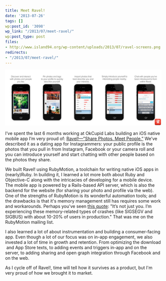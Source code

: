 ```yaml
---
title: Meet Ravel!
date: '2013-07-26'
tags: []
wp:post_id: '3098'
wp_link: "/2013/07/meet-ravel/"
wp:post_type: post
files:
- http://www.island94.org/wp-content/uploads/2013/07/ravel-screens.png
redirects:
- "/2013/07/meet-ravel/"
---
```


[ ![ravel-screens](2013-07-26-Meet-Ravel/ravel-screens.png) ](2013-07-26-Meet-Ravel/ravel-screens.png)

I’ve spent the last 6 months working at OkCupid Labs building an iOS native mobile app I’m very proud of: [Ravel!—”Share Photos. Meet People.”](http://ravelapp.com/) We’ve described it as a dating app for Instagrammers: your public profile is the photos that you pull in from Instagram, Facebook or your camera roll and you can introduce yourself and start chatting with other people based on the photos they share.

We built Ravel! using RubyMotion, a toolchain for writing native iOS apps in (nearly)Ruby. In building it, I learned a lot more both about Ruby and Objective-C along with the intricacies of developing for a mobile device. The mobile app is powered by a Rails-based API server, which is also the backend for the website (for sharing your photo and profile via the web). One of the strengths of RubyMotion is its wonderful automation tools; and the drawbacks is that it's memory management still has requires some work and workarounds. Perhaps you've seen [this quote](http://sealedabstract.com/rants/why-mobile-web-apps-are-slow/): "It’s not just you. I’m experiencing these memory-related types of crashes (like SIGSEGV and SIGBUS) with about 10-20% of users in production." That was me on the RubyMotion mailing list.

I also learned a lot of about instrumentation and building a consumer-facing app. Even though a lot of our focus was on in-app engagement, we also invested a lot of time in growth and retention. From optimizing the download  and App Store texts, to adding events and triggers in-app and on the server, to adding sharing and open graph integration through Facebook and on the web.

As I cycle off of Ravel!, time will tell how it survives as a product, but I'm very proud of how we brought it to market.
